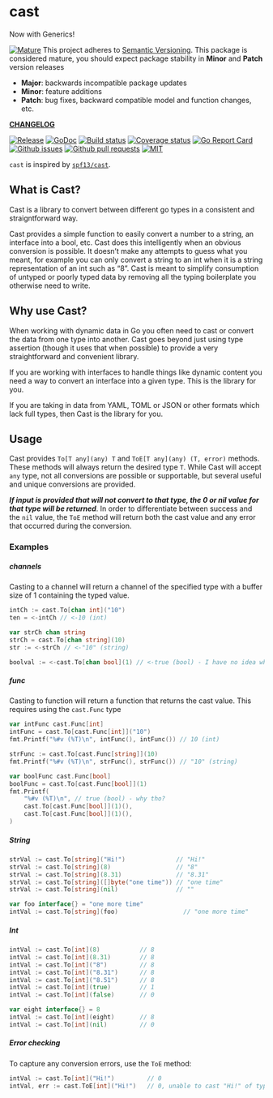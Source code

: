 # cast

Now with Generics!

<a href="https://github.com/mkenney/software-guides/blob/master/STABILITY-BADGES.md#mature"><img src="https://img.shields.io/badge/stability-mature-008000.svg" alt="Mature"></a> This project adheres to [Semantic Versioning](https://semver.org/spec/v2.0.0.html). This package is considered mature, you should expect package stability in <strong>Minor</strong> and <strong>Patch</strong> version releases

- **Major**: backwards incompatible package updates
- **Minor**: feature additions
- **Patch**: bug fixes, backward compatible model and function changes, etc.

**[CHANGELOG](CHANGELOG.md)**<br>

<a href="https://github.com/bdlm/cast/blob/master/CHANGELOG.md"><img src="https://img.shields.io/github/v/release/bdlm/cast" alt="Release"></a>
<a href="https://pkg.go.dev/github.com/bdlm/cast"><img src="https://godoc.org/github.com/bdlm/cast?status.svg" alt="GoDoc"></a>
<a href="https://travis-ci.org/bdlm/cast"><img src="https://travis-ci.org/bdlm/cast.svg?branch=master" alt="Build status"></a>
<a href="https://codecov.io/gh/bdlm/cast"><img src="https://img.shields.io/codecov/c/github/bdlm/cast/master.svg" alt="Coverage status"></a>
<a href="https://goreportcard.com/report/github.com/bdlm/cast"><img src="https://goreportcard.com/badge/github.com/bdlm/cast" alt="Go Report Card"></a>
<a href="https://github.com/bdlm/cast/issues"><img src="https://img.shields.io/github/issues-raw/bdlm/cast.svg" alt="Github issues"></a>
<a href="https://github.com/bdlm/cast/pulls"><img src="https://img.shields.io/github/issues-pr/bdlm/cast.svg" alt="Github pull requests"></a>
<a href="https://github.com/bdlm/cast/blob/master/LICENSE"><img src="https://img.shields.io/badge/license-MIT-blue.svg" alt="MIT"></a>

`cast` is inspired by [`spf13/cast`](https://github.com/spf13/cast).

## What is Cast?

Cast is a library to convert between different go types in a consistent and straigntforward way.

Cast provides a simple function to easily convert a number to a string, an interface into a bool, etc. Cast does this intelligently when an obvious conversion is possible. It doesn’t make any attempts to guess what you meant, for example you can only convert a string to an int when it is a string representation of an int such as “8”. Cast is meant to simplify consumption of untyped or poorly typed data by removing all the typing boilerplate you otherwise need to write.

## Why use Cast?

When working with dynamic data in Go you often need to cast or convert the data from one type into another. Cast goes beyond just using type assertion (though it uses that when possible) to provide a very straightforward and convenient library.

If you are working with interfaces to handle things like dynamic content you need a way to convert an interface into a given type. This is the library for you.

If you are taking in data from YAML, TOML or JSON or other formats which lack full types, then Cast is the library for you.

## Usage

Cast provides `To[T any](any) T` and `ToE[T any](any) (T, error)` methods. These methods will always return the desired type `T`. While Cast will accept `any` type, not all conversions are possible or supportable, but several useful and unique conversions are provided.

***If input is provided that will not convert to that type, the 0 or nil value for that type will be returned***. In order to differentiate between success and the `nil` value, the `ToE` method will return both the cast value and any error that occurred during the conversion.

### Examples

##### channels
Casting to a channel will return a channel of the specified type with a buffer size of 1 containing the typed value.
```go
intCh := cast.To[chan int]("10")
ten = <-intCh // <-10 (int)

var strCh chan string
strCh = cast.To[chan string](10)
str := <-strCh // <-"10" (string)

boolval := <-cast.To[chan bool](1) // <-true (bool) - I have no idea why you would do that :) but it works
```

##### func
Casting to function will return a function that returns the cast value. This requires using the `cast.Func` type
```go
var intFunc cast.Func[int]
intFunc = cast.To[cast.Func[int]]("10")
fmt.Printf("%#v (%T)\n", intFunc(), intFunc()) // 10 (int)

strFunc := cast.To[cast.Func[string]](10)
fmt.Printf("%#v (%T)\n", strFunc(), strFunc()) // "10" (string)

var boolFunc cast.Func[bool]
boolFunc = cast.To[cast.Func[bool]](1)
fmt.Printf(
    "%#v (%T)\n", // true (bool) - why tho?
    cast.To[cast.Func[bool]](1)(),
    cast.To[cast.Func[bool]](1)(),
)
```

##### String
```go
strVal := cast.To[string]("Hi!")              // "Hi!"
strVal := cast.To[string](8)                  // "8"
strVal := cast.To[string](8.31)               // "8.31"
strVal := cast.To[string]([]byte("one time")) // "one time"
strVal := cast.To[string](nil)                // ""

var foo interface{} = "one more time"
intVal := cast.To[string](foo)                  // "one more time"
```

##### Int
```go
intVal := cast.To[int](8)           // 8
intVal := cast.To[int](8.31)        // 8
intVal := cast.To[int]("8")         // 8
intVal := cast.To[int]("8.31")      // 8
intVal := cast.To[int]("8.51")      // 8
intVal := cast.To[int](true)        // 1
intVal := cast.To[int](false)       // 0

var eight interface{} = 8
intVal := cast.To[int](eight)       // 8
intVal := cast.To[int](nil)         // 0
```

##### Error checking
To capture any conversion errors, use the `ToE` method:
```go
intVal := cast.To[int]("Hi!")         // 0
intVal, err := cast.ToE[int]("Hi!")   // 0, unable to cast "Hi!" of type string to int
```
